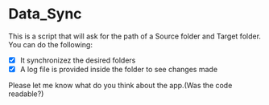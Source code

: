 # Data_Sync
This is a script that will ask for the path of a Source folder and Target folder.  
You can do the following: 
- [x] It synchronizez the desired folders  
- [x] A log file is provided inside the folder to see changes made 

Please let me know what do you think about the app.(Was the code readable?)  

